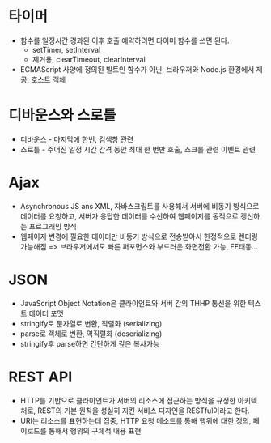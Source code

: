 # 타이머

  * 함수를 일정시간 경과된 이후 호출 예약하려면 타이머 함수를 쓰면 된다.
    * setTimer, setInterval
    * 제거용, clearTimeout, clearInterval
  * ECMAScript 사양에 정의된 빌트인 함수가 아닌, 브라우저와 Node.js 환경에서 제공, 호스트 객체

# 디바운스와 스로틀

  * 디바운스 - 마지막에 한번, 검색창 관련
  * 스로틀 - 주어진 일정 시간 간격 동안 최대 한 번만 호출, 스크롤 관련 이벤트 관련

# Ajax

  * Asynchronous JS ans XML, 자바스크립트를 사용해서 서버에 비동기 방식으로 데이터를 요청하고, 서버가 응답한 데이터를 수신하여 웹페이지를 동적으로 갱신하는 프로그래밍 방식
  * 웹페이지 변경에 필요한 데이터만 비동기 방식으로 전송받아서 한정적으로 렌더링 가능해짐 => 브라우저에서도 빠른 퍼포먼스와 부드러운 화면전환 가능, FE태동...

# JSON

  * JavaScript Object Notation은 클라이언트와 서버 간의 THHP 통신을 위한 텍스트 데이터 포맷
  * stringify로 문자열로 변환, 직렬화 (serializing)
  * parse로 객체로 변환, 역직렬화 (deserializing)
  * stringify후 parse하면 간단하게 깊은 복사가능

# REST API

  * HTTP를 기반으로 클라이언트가 서버의 리소스에 접근하는 방식을 규정한 아키텍처로, REST의 기본 원칙을 성실히 지킨 서비스 디자인을 RESTful이라고 한다.
  * URI는 리소스를 표현하는데 집중, HTTP 요청 메소드를 통해 행위에 대한 정의, 페이로드를 통해서 행위의 구체적 내용 표현

